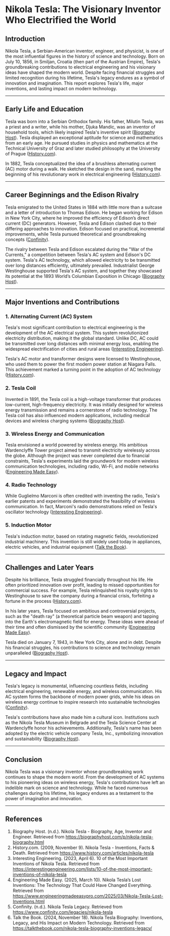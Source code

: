 # Nikola Tesla: The Visionary Inventor Who Electrified the World

## Introduction

Nikola Tesla, a Serbian-American inventor, engineer, and physicist, is one of the most influential figures in the history of science and technology. Born on July 10, 1856, in Smiljan, Croatia (then part of the Austrian Empire), Tesla's groundbreaking contributions to electrical engineering and his visionary ideas have shaped the modern world. Despite facing financial struggles and limited recognition during his lifetime, Tesla's legacy endures as a symbol of innovation and imagination. This report explores Tesla's life, major inventions, and lasting impact on modern technology.

---

## Early Life and Education

Tesla was born into a Serbian Orthodox family. His father, Milutin Tesla, was a priest and a writer, while his mother, Djuka Mandic, was an inventor of household tools, which likely inspired Tesla's inventive spirit ([Biography Host](https://biographyhost.com/p/nikola-tesla-biography.html)). Tesla displayed an exceptional aptitude for science and mathematics from an early age. He pursued studies in physics and mathematics at the Technical University of Graz and later studied philosophy at the University of Prague ([History.com](https://www.history.com/articles/nikola-tesla)).

In 1882, Tesla conceptualized the idea of a brushless alternating current (AC) motor during a walk. He sketched the design in the sand, marking the beginning of his revolutionary work in electrical engineering ([History.com](https://www.history.com/articles/nikola-tesla)).

---

## Career Beginnings and the Edison Rivalry

Tesla emigrated to the United States in 1884 with little more than a suitcase and a letter of introduction to Thomas Edison. He began working for Edison in New York City, where he improved the efficiency of Edison’s direct current (DC) generators. However, Tesla and Edison clashed due to their differing approaches to innovation. Edison focused on practical, incremental improvements, while Tesla pursued theoretical and groundbreaking concepts ([Confinity](https://www.confinity.com/legacies/nikola-tesla)).

The rivalry between Tesla and Edison escalated during the "War of the Currents," a competition between Tesla's AC system and Edison's DC system. Tesla's AC technology, which allowed electricity to be transmitted over long distances efficiently, ultimately prevailed. Industrialist George Westinghouse supported Tesla's AC system, and together they showcased its potential at the 1893 World’s Columbian Exposition in Chicago ([Biography Host](https://biographyhost.com/p/nikola-tesla-biography.html)).

---

## Major Inventions and Contributions

### 1. **Alternating Current (AC) System**
Tesla's most significant contribution to electrical engineering is the development of the AC electrical system. This system revolutionized electricity distribution, making it the global standard. Unlike DC, AC could be transmitted over long distances with minimal energy loss, enabling the widespread electrification of cities and rural areas ([Interesting Engineering](https://interestingengineering.com/lists/10-of-the-most-important-inventions-of-nikola-tesla)).

Tesla's AC motor and transformer designs were licensed to Westinghouse, who used them to power the first modern power station at Niagara Falls. This achievement marked a turning point in the adoption of AC technology ([History.com](https://www.history.com/articles/nikola-tesla)).

### 2. **Tesla Coil**
Invented in 1891, the Tesla coil is a high-voltage transformer that produces low-current, high-frequency electricity. It was initially designed for wireless energy transmission and remains a cornerstone of radio technology. The Tesla coil has also influenced modern applications, including medical devices and wireless charging systems ([Biography Host](https://biographyhost.com/p/nikola-tesla-biography.html)).

### 3. **Wireless Energy and Communication**
Tesla envisioned a world powered by wireless energy. His ambitious Wardenclyffe Tower project aimed to transmit electricity wirelessly across the globe. Although the project was never completed due to financial constraints, Tesla's experiments laid the groundwork for modern wireless communication technologies, including radio, Wi-Fi, and mobile networks ([Engineering Made Easy](https://www.engineeringmadeeasypro.com/2025/03/Nikola-Tesla-Lost-Inventions.html)).

### 4. **Radio Technology**
While Guglielmo Marconi is often credited with inventing the radio, Tesla's earlier patents and experiments demonstrated the feasibility of wireless communication. In fact, Marconi's radio demonstrations relied on Tesla's oscillator technology ([Interesting Engineering](https://interestingengineering.com/lists/10-of-the-most-important-inventions-of-nikola-tesla)).

### 5. **Induction Motor**
Tesla's induction motor, based on rotating magnetic fields, revolutionized industrial machinery. This invention is still widely used today in appliances, electric vehicles, and industrial equipment ([Talk the Book](https://talkthebook.com/nikola-tesla-biography-inventions-legacy/)).

---

## Challenges and Later Years

Despite his brilliance, Tesla struggled financially throughout his life. He often prioritized innovation over profit, leading to missed opportunities for commercial success. For example, Tesla relinquished his royalty rights to Westinghouse to save the company during a financial crisis, forfeiting a fortune in the process ([History.com](https://www.history.com/articles/nikola-tesla)).

In his later years, Tesla focused on ambitious and controversial projects, such as the "death ray" (a theoretical particle beam weapon) and tapping into the Earth's electromagnetic field for energy. These ideas were ahead of their time and often dismissed by the scientific community ([Engineering Made Easy](https://www.engineeringmadeeasypro.com/2025/03/Nikola-Tesla-Lost-Inventions.html)).

Tesla died on January 7, 1943, in New York City, alone and in debt. Despite his financial struggles, his contributions to science and technology remain unparalleled ([Biography Host](https://biographyhost.com/p/nikola-tesla-biography.html)).

---

## Legacy and Impact

Tesla's legacy is monumental, influencing countless fields, including electrical engineering, renewable energy, and wireless communication. His AC system forms the backbone of modern power grids, while his ideas on wireless energy continue to inspire research into sustainable technologies ([Confinity](https://www.confinity.com/legacies/nikola-tesla)).

Tesla's contributions have also made him a cultural icon. Institutions such as the Nikola Tesla Museum in Belgrade and the Tesla Science Center at Wardenclyffe honor his achievements. Additionally, Tesla's name has been adopted by the electric vehicle company Tesla, Inc., symbolizing innovation and sustainability ([Biography Host](https://biographyhost.com/p/nikola-tesla-biography.html)).

---

## Conclusion

Nikola Tesla was a visionary inventor whose groundbreaking work continues to shape the modern world. From the development of AC systems to his pioneering ideas on wireless energy, Tesla's contributions have left an indelible mark on science and technology. While he faced numerous challenges during his lifetime, his legacy endures as a testament to the power of imagination and innovation.

---

## References

1. Biography Host. (n.d.). Nikola Tesla - Biography, Age, Inventor and Engineer. Retrieved from https://biographyhost.com/p/nikola-tesla-biography.html  
2. History.com. (2009, November 9). Nikola Tesla - Inventions, Facts & Death. Retrieved from https://www.history.com/articles/nikola-tesla  
3. Interesting Engineering. (2023, April 6). 10 of the Most Important Inventions of Nikola Tesla. Retrieved from https://interestingengineering.com/lists/10-of-the-most-important-inventions-of-nikola-tesla  
4. Engineering Made Easy. (2025, March 10). Nikola Tesla’s Lost Inventions: The Technology That Could Have Changed Everything. Retrieved from https://www.engineeringmadeeasypro.com/2025/03/Nikola-Tesla-Lost-Inventions.html  
5. Confinity. (n.d.). Nikola Tesla Legacy. Retrieved from https://www.confinity.com/legacies/nikola-tesla  
6. Talk the Book. (2024, November 18). Nikola Tesla Biography: Inventions, Legacy, and His Impact on Modern Technology. Retrieved from https://talkthebook.com/nikola-tesla-biography-inventions-legacy/  